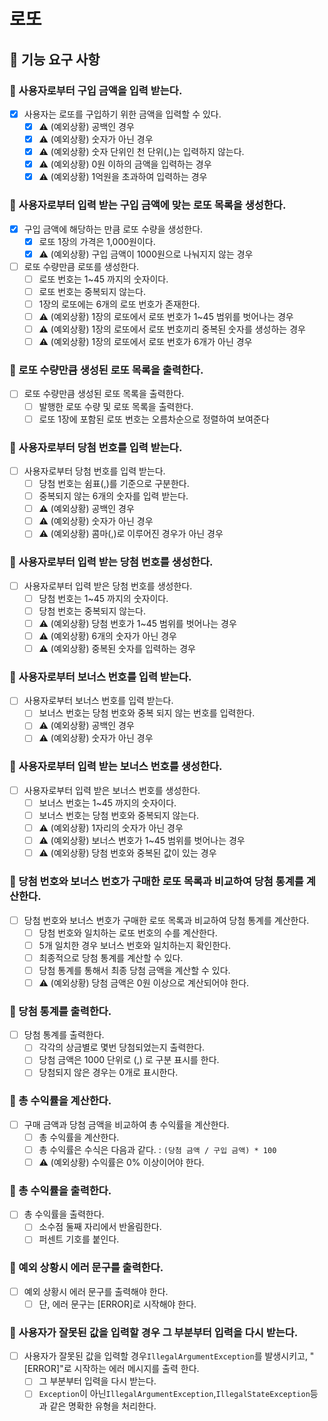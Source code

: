 # 로또

## 📑 기능 요구 사항

### 📌 사용자로부터 구입 금액을 입력 받는다.

- [x] 사용자는 로또를 구입하기 위한 금액을 입력할 수 있다.
    - [x] ⚠️ (예외상황) 공백인 경우
    - [x] ⚠️ (예외상황) 숫자가 아닌 경우
    - [x] ⚠️ (예외상황) 숫자 단위인 천 단위(,)는 입력하지 않는다.
    - [x] ⚠️ (예외상황) 0원 이하의 금액을 입력하는 경우
    - [x] ⚠️ (예외상황) 1억원을 초과하여 입력하는 경우

### 📌 사용자로부터 입력 받는 구입 금액에 맞는 로또 목록을 생성한다.

- [x] 구입 금액에 해당하는 만큼 로또 수량을 생성한다.
    - [x] 로또 1장의 가격은 1,000원이다.
    - [x] ⚠️ (예외상황) 구입 금액이 1000원으로 나눠지지 않는 경우

- [ ] 로또 수량만큼 로또를 생성한다.
    - [ ] 로또 번호는 1~45 까지의 숫자이다.
    - [ ] 로또 번호는 중복되지 않는다.
    - [ ] 1장의 로또에는 6개의 로또 번호가 존재한다.
    - [ ] ⚠️ (예외상황) 1장의 로또에서 로또 번호가 1~45 범위를 벗어나는 경우
    - [ ] ⚠️ (예외상황) 1장의 로또에서 로또 번호끼리 중복된 숫자를 생성하는 경우
    - [ ] ⚠️ (예외상황) 1장의 로또에서 로또 번호가 6개가 아닌 경우

### 📌 로또 수량만큼 생성된 로또 목록을 출력한다.

- [ ] 로또 수량만큼 생성된 로또 목록을 출력한다.
    - [ ] 발행한 로또 수량 및 로또 목록을 출력한다.
    - [ ] 로또 1장에 포함된 로또 번호는 오름차순으로 정렬하여 보여준다

### 📌 사용자로부터 당첨 번호를 입력 받는다.

- [ ] 사용자로부터 당첨 번호를 입력 받는다.
    - [ ] 당첨 번호는 쉼표(,)를 기준으로 구분한다.
    - [ ] 중복되지 않는 6개의 숫자를 입력 받는다.
    - [ ] ⚠️ (예외상황) 공백인 경우
    - [ ] ⚠️ (예외상황) 숫자가 아닌 경우
    - [ ] ⚠️ (예외상황) 콤마(,)로 이루어진 경우가 아닌 경우

### 📌 사용자로부터 입력 받는 당첨 번호를 생성한다.

- [ ] 사용자로부터 입력 받은 당첨 번호를 생성한다.
    - [ ] 당첨 번호는 1~45 까지의 숫자이다.
    - [ ] 당첨 번호는 중복되지 않는다.
    - [ ] ⚠️ (예외상황) 당첨 번호가 1~45 범위를 벗어나는 경우
    - [ ] ⚠️ (예외상황) 6개의 숫자가 아닌 경우
    - [ ] ⚠️ (예외상황) 중복된 숫자를 입력하는 경우

### 📌 사용자로부터 보너스 번호를 입력 받는다.

- [ ] 사용자로부터 보너스 번호를 입력 받는다.
    - [ ] 보너스 번호는 당첨 번호와 중복 되지 않는 번호를 입력한다.
    - [ ] ⚠️ (예외상황) 공백인 경우
    - [ ] ⚠️ (예외상황) 숫자가 아닌 경우

### 📌 사용자로부터 입력 받는 보너스 번호를 생성한다.

- [ ] 사용자로부터 입력 받은 보너스 번호를 생성한다.
    - [ ] 보너스 번호는 1~45 까지의 숫자이다.
    - [ ] 보너스 번호는 당첨 번호와 중복되지 않는다.
    - [ ] ⚠️ (예외상황) 1자리의 숫자가 아닌 경우
    - [ ] ⚠️ (예외상황) 보너스 번호가 1~45 범위를 벗어나는 경우
    - [ ] ⚠️ (예외상황) 당첨 번호와 중복된 값이 있는 경우

### 📌 당첨 번호와 보너스 번호가 구매한 로또 목록과 비교하여 당첨 통계를 계산한다.

- [ ] 당첨 번호와 보너스 번호가 구매한 로또 목록과 비교하여 당첨 통계를 계산한다.
    - [ ] 당첨 번호와 일치하는 로또 번호의 수를 계산한다.
    - [ ] 5개 일치한 경우 보너스 번호와 일치하는지 확인한다.
    - [ ] 최종적으로 당첨 통계를 계산할 수 있다.
    - [ ] 당첨 통계를 통해서 최종 당첨 금액을 계산할 수 있다.
    - [ ] ⚠️ (예외상황) 당첨 금액은 0원 이상으로 계산되어야 한다.

### 📌 당첨 통계를 출력한다.

- [ ] 당첨 통계를 출력한다.
    - [ ] 각각의 상금별로 몇번 당첨되었는지 출력한다.
    - [ ] 당첨 금액은 1000 단위로 (,) 로 구분 표시를 한다.
    - [ ] 당첨되지 않은 경우는 0개로 표시한다.

### 📌 총 수익률을 계산한다.

- [ ] 구매 금액과 당첨 금액을 비교하여 총 수익률을 계산한다.
    - [ ] 총 수익률을 계산한다.
    - [ ] 총 수익률은 수식은 다음과 같다. : `(당첨 금액 / 구입 금액) * 100`
    - [ ] ⚠️ (예외상황) 수익률은 0% 이상이어야 한다.

### 📌 총 수익률을 출력한다.

- [ ] 총 수익률을 출력한다.
    - [ ] 소수점 둘째 자리에서 반올림한다.
    - [ ] 퍼센트 기호를 붙인다.

### 📌 예외 상황시 에러 문구를 출력한다.

- [ ] 예외 상황시 에러 문구를 출력해야 한다.
    - [ ] 단, 에러 문구는 [ERROR]로 시작해야 한다.

### 📌 사용자가 잘못된 값을 입력할 경우 그 부분부터 입력을 다시 받는다.

- [ ] 사용자가 잘못된 값을 입력할 경우`IllegalArgumentException`를 발생시키고, "[ERROR]"로 시작하는 에러 메시지를 출력 한다.
    - [ ] 그 부분부터 입력을 다시 받는다.
    - [ ] `Exception`이 아닌`IllegalArgumentException`,`IllegalStateException`등과 같은 명확한 유형을 처리한다.
